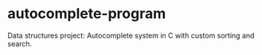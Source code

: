 # autocomplete-program
Data structures project: Autocomplete system in C with custom sorting and search.
